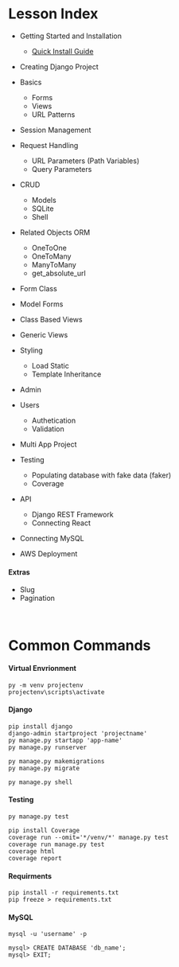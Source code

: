 # Lesson Index
* Getting Started and Installation
    * <a href="https://docs.djangoproject.com/en/5.0/intro/install/" target="_blank">Quick Install Guide</a>
* Creating Django Project
* Basics 
    * Forms 
    * Views
    * URL Patterns
* Session Management
* Request Handling
    * URL Parameters (Path Variables)
    * Query Parameters
* CRUD
    * Models
    * SQLite
    * Shell
* Related Objects ORM
    * OneToOne
    * OneToMany
    * ManyToMany
    * get_absolute_url 
* Form Class
* Model Forms
* Class Based Views
* Generic Views
* Styling
    * Load Static
    * Template Inheritance

* Admin
* Users
    * Authetication
    * Validation
* Multi App Project
* Testing
    * Populating database with fake data (faker)
    * Coverage
* API
    * Django REST Framework
    * Connecting React
* Connecting MySQL
* AWS Deployment

#### Extras
* Slug
* Pagination

<br>

# Common Commands

#### Virtual Envrionment

    py -m venv projectenv
    projectenv\scripts\activate

#### Django

    pip install django
    django-admin startproject 'projectname'
    py manage.py startapp 'app-name'
    py manage.py runserver

    py manage.py makemigrations
    py manage.py migrate

    py manage.py shell

#### Testing
    
    py manage.py test

    pip install Coverage
    coverage run --omit='*/venv/*' manage.py test
    coverage run manage.py test
    coverage html
    coverage report

#### Requirments

    pip install -r requirements.txt
    pip freeze > requirements.txt

#### MySQL

    mysql -u 'username' -p

    mysql> CREATE DATABASE 'db_name';
    mysql> EXIT;
